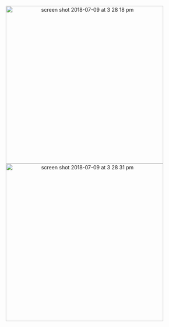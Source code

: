 
<p align="center">
  
<img width="432" height=”600” alt="screen shot 2018-07-09 at 3 28 18 pm" src="https://user-images.githubusercontent.com/41017424/42474326-dca1c63e-838c-11e8-8e93-8888530ec9f4.png">
<img width="432" height=”600” alt="screen shot 2018-07-09 at 3 28 31 pm" src="https://user-images.githubusercontent.com/41017424/42474328-dfd6f482-838c-11e8-9e7f-d551488b8860.png">

</p>

